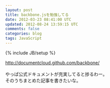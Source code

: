 ```yaml
---
layout: post
title: backbone.jsを勉強してる
date: 2012-03-23 08:41:00 UTC
updated: 2012-08-24 13:59:15 UTC
comments: false
categories: blog
tags: JavaScript
---
```

{% include JB/setup %}

<a href="http://documentcloud.github.com/backbone/" target="_blank">http://documentcloud.github.com/backbone/</a><br /><br />やっぱ公式ドキュメントが充実してると捗るわー。<br />そのうちまとめた記事を書きたいな。